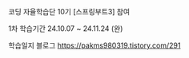 코딩 자율학습단 10기 [스프링부트3] 참여

1차 학습기간
24.10.07 ~ 24.11.24 (완)

학습일지 블로그
https://pakms980319.tistory.com/291
